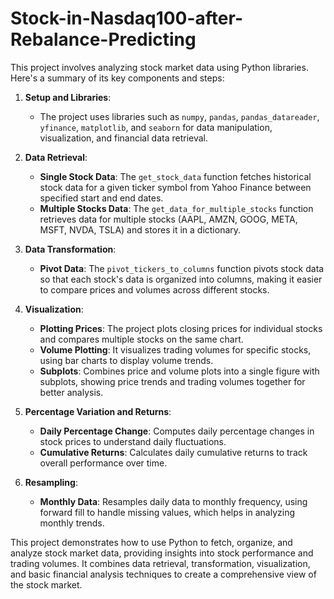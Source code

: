 # Stock-in-Nasdaq100-after-Rebalance-Predicting

This project involves analyzing stock market data using Python libraries. Here's a summary of its key components and steps:

1. **Setup and Libraries**: 
   - The project uses libraries such as `numpy`, `pandas`, `pandas_datareader`, `yfinance`, `matplotlib`, and `seaborn` for data manipulation, visualization, and financial data retrieval.

2. **Data Retrieval**:
   - **Single Stock Data**: The `get_stock_data` function fetches historical stock data for a given ticker symbol from Yahoo Finance between specified start and end dates.
   - **Multiple Stocks Data**: The `get_data_for_multiple_stocks` function retrieves data for multiple stocks (AAPL, AMZN, GOOG, META, MSFT, NVDA, TSLA) and stores it in a dictionary.

3. **Data Transformation**:
   - **Pivot Data**: The `pivot_tickers_to_columns` function pivots stock data so that each stock's data is organized into columns, making it easier to compare prices and volumes across different stocks.
   
4. **Visualization**:
   - **Plotting Prices**: The project plots closing prices for individual stocks and compares multiple stocks on the same chart.
   - **Volume Plotting**: It visualizes trading volumes for specific stocks, using bar charts to display volume trends.
   - **Subplots**: Combines price and volume plots into a single figure with subplots, showing price trends and trading volumes together for better analysis.

5. **Percentage Variation and Returns**:
   - **Daily Percentage Change**: Computes daily percentage changes in stock prices to understand daily fluctuations.
   - **Cumulative Returns**: Calculates daily cumulative returns to track overall performance over time.

6. **Resampling**:
   - **Monthly Data**: Resamples daily data to monthly frequency, using forward fill to handle missing values, which helps in analyzing monthly trends.

This project demonstrates how to use Python to fetch, organize, and analyze stock market data, providing insights into stock performance and trading volumes. It combines data retrieval, transformation, visualization, and basic financial analysis techniques to create a comprehensive view of the stock market.
